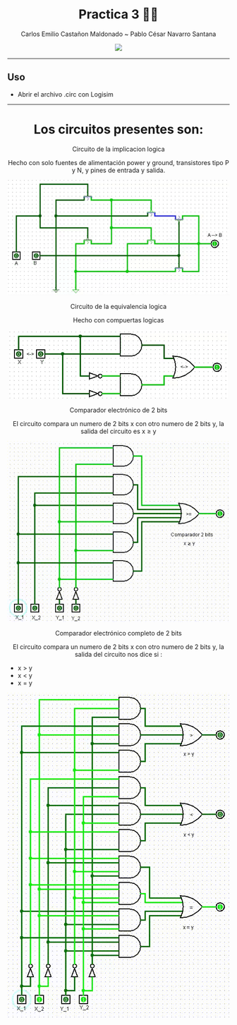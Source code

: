 </div>
<div align="center">
  
# **Practica 3** 🔋📠

Carlos Emilio Castañon Maldonado    ~   Pablo  César Navarro Santana 

[![](https://media.giphy.com/media/v1.Y2lkPTc5MGI3NjExNmM4MzQ1ZTI5OWM1YTY2Y2EzYjZiMzk1NmQ2OWJkOWJhODg2YWZjZCZlcD12MV9pbnRlcm5hbF9naWZzX2dpZklkJmN0PWc/3gttGAxMSSofe/giphy.gif)](https://www.youtube.com/watch?v=gAjR4_CbPpQ)

</div>
  
---

## **Uso** 

- Abrir el archivo .circ con Logisim
** **
  
</div>
<div align="center">
  
# **Los circuitos presentes son:** 
  
Circuito de la implicacion logica 

Hecho con solo fuentes de alimentación power y ground, transistores tipo P y N, y pines de entrada y salida.
  
![](https://github.com/CarlosCastanon2099/Org-y-Arq-de-Computadoras/blob/main/GIFS/p3/P3Implicacion.gif)
  
Circuito de la equivalencia logica 
  
Hecho con compuertas logicas
  
![](https://github.com/CarlosCastanon2099/Org-y-Arq-de-Computadoras/blob/main/GIFS/p3/P3Syss.gif)
  
Comparador electrónico de 2 bits 

El circuito compara un numero de 2 bits x con otro numero de 2 bits y, la salida del circuito es x ≥ y
  
![](https://github.com/CarlosCastanon2099/Org-y-Arq-de-Computadoras/blob/main/GIFS/p3/P3PrimerComparador.gif)
  
Comparador electrónico completo de 2 bits 

El circuito compara un numero de 2 bits x con otro numero de 2 bits y, la salida del circuito nos dice si :
</div>

- x > y 
- x < y  
- x = y
  
  
</div>
<div align="center">
  
![](https://github.com/CarlosCastanon2099/Org-y-Arq-de-Computadoras/blob/main/GIFS/p3/P3ComparadorCompleto.gif)
  
</div>
  
  
  
  



